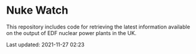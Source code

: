 # Nuke Watch

This repository includes code for retrieving the latest information available on the output of EDF nuclear power plants in the UK.

Last updated: 2021-11-27 02:23